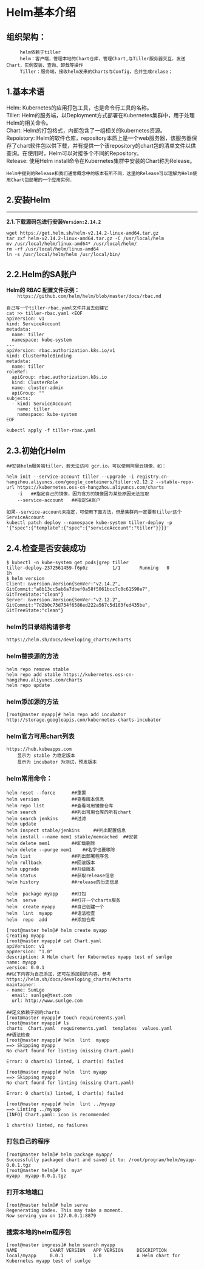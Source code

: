 #  Helm基本介绍

## 组织架构：
```
     helm依赖于tiller
     helm：客户端，管理本地的Chart仓库，管理Chart,与Tiller服务器交互，发送Chart，实例安装、查询、卸载等操作
     Tiller：服务端，接收helm发来的Charts与Config，合并生成relase；
```

**1.基本术语**
---
Helm: Kubernetes的应用打包工具，也是命令行工具的名称。  
Tiller: Helm的服务端，以Deployment方式部署在Kubernetes集群中，用于处理Helm的相关命令。  
Chart: Helm的打包格式，内部包含了一组相关的kubernetes资源。  
Repoistory: Helm的软件仓库，repository本质上是一个web服务器，该服务器保存了chart软件包以供下载，并有提供一个该repository的chart包的清单文件以供查询。在使用时，Helm可以对接多个不同的Repository。  
Release: 使用Helm install命令在Kubernetes集群中安装的Chart称为Release。  
    
    Helm中提到的Release和我们通常概念中的版本有所不同，这里的Release可以理解为Helm使用Chart包部署的一个应用实例.  


## 2.安装Helm
---
**2.1.下载源码包进行安装`Version:2.14.2`**
```
wget https://get.helm.sh/helm-v2.14.2-linux-amd64.tar.gz
tar zxf helm-v2.14.2-linux-amd64.tar.gz -C /usr/local/helm
mv /usr/local/helm/linux-amd64* /usr/local/helm/
rm -rf /usr/local/helm/linux-amd64
ln -s /usr/local/helm/helm /usr/local/bin/

```
**2.2.Helm的SA账户**
---

**Helm的 RBAC 配置文件示例：**  
`    https://github.com/helm/helm/blob/master/docs/rbac.md`
```
自己写一个tiller-rbac.yaml文件并且去创建它
cat >> tiller-rbac.yaml <EOF
apiVersion: v1
kind: ServiceAccount
metadata:
  name: tiller
  namespace: kube-system
---
apiVersion: rbac.authorization.k8s.io/v1
kind: ClusterRoleBinding
metadata:
  name: tiller
roleRef:
  apiGroup: rbac.authorization.k8s.io
  kind: ClusterRole
  name: cluster-admin
  apiGroup: ""
subjects:
  - kind: ServiceAccount
    name: tiller
    namespace: kube-system
EOF

kubectl apply -f tiller-rbac.yaml

```
**2.3.初始化Helm**
---
```
##安装helm服务端tiller，若无法访问 gcr.io，可以使用阿里云镜像，如：

helm init --service-account tiller --upgrade -i registry.cn-hangzhou.aliyuncs.com/google_containers/tiller:v2.12.2 --stable-repo-url https://kubernetes.oss-cn-hangzhou.aliyuncs.com/charts
    -i   ##指定自己的镜像，因为官方的镜像因为某些原因无法拉取
    --service-account   ##指定SA账户

如果--service-account未指定，可使用下面方法，但是集群内一定要有tiller这个ServiceAccount
kubectl patch deploy --namespace kube-system tiller-deploy -p '{"spec":{"template":{"spec":{"serviceAccount":"tiller"}}}}'

```

**2.4.检查是否安装成功**
---
```
$ kubectl -n kube-system get pods|grep tiller
tiller-deploy-2372561459-f6p0z         1/1       Running   0          1h
$ helm version
Client: &version.Version{SemVer:"v2.14.2", GitCommit:"a8b13cc5ab6a7dbef0a58f5061bcc7c0c61598e7", GitTreeState:"clean"}
Server: &version.Version{SemVer:"v2.12.2", GitCommit:"7d2b0c73d734f6586ed222a567c5d103fed435be", GitTreeState:"clean"}
```

### helm的目录结构请参考
	https://helm.sh/docs/developing_charts/#charts

### helm替换源的方法
	helm repo remove stable
	helm repo add stable https://kubernetes.oss-cn-hangzhou.aliyuncs.com/charts
	helm repo update

### helm添加源的方法
	[root@master myapp]# helm repo add incubator http://storage.googleapis.com/kubernetes-charts-incubator

### helm官方可用chart列表
	https://hub.kubeapps.com
		显示为 stable 为稳定版本
		显示为 incubator 为测试，预发版本

	
### helm常用命令：
	helm reset --force		##重置
	helm version 			##查看版本信息
	helm repo list			##查看可用镜像仓库
	helm search				##列出可用仓库的所有chart
	helm search jenkins		##过滤
	helm update
	helm inspect stable/jenkins		##列出配置信息
	helm install --name mem1 stable/memcached  ##安装
	helm delete mem1		##卸载删除
	helm delete --purge mem1	##名字也要移除
	helm list				##列出部署程序包
	helm rollback			##回滚版本
	helm upgrade			##升级版本
	helm status				##获取release信息
	helm history			##release的历史信息
	
	helm  package myapp		##打包
	helm  serve				##打开一个charts服务
	helm  create myapp		##自己创建一个
	helm  lint  myapp		##语法检查
	helm  repo  add			##添加仓库  
	
```	
[root@master helm]# helm create myapp
Creating myapp
[root@master myapp]# cat Chart.yaml 
apiVersion: v1
appVersion: "1.0"
description: A Helm chart for Kubernetes myapp test of sunlge
name: myapp
version: 0.0.1
##以下内容为自己添加，还可在添加别的内容，参考https://helm.sh/docs/developing_charts/#charts
maintainer:
- name: SunLge
  email: sunlge@test.com
  url: http://www.sunlge.com

##定义依赖于别的charts	
[root@master myapp]# touch requirements.yaml	
[root@master myapp]# ls
charts  Chart.yaml  requirements.yaml  templates  values.yaml
##语法检查
[root@master myapp]# helm  lint  myapp
==> Skipping myapp
No chart found for linting (missing Chart.yaml)

Error: 0 chart(s) linted, 1 chart(s) failed

[root@master myapp]# helm  lint myapp
==> Skipping myapp
No chart found for linting (missing Chart.yaml)

Error: 0 chart(s) linted, 1 chart(s) failed

[root@master myapp]# helm  lint ../myapp
==> Linting ../myapp
[INFO] Chart.yaml: icon is recommended

1 chart(s) linted, no failures	
```	
### 打包自己的程序
```
[root@master helm]# helm package myapp/
Successfully packaged chart and saved it to: /root/program/helm/myapp-0.0.1.tgz
[root@master helm]# ls  mya*
myapp  myapp-0.0.1.tgz  
```
### 打开本地端口
```
[root@master helm]# helm serve
Regenerating index. This may take a moment.
Now serving you on 127.0.0.1:8879
```	
### 搜索本地的helm程序包
```
[root@master ingress]# helm search myapp
NAME            CHART VERSION   APP VERSION     DESCRIPTION                                     
local/myapp     0.0.1           1.0             A Helm chart for Kubernetes myapp test of sunlge
```	
